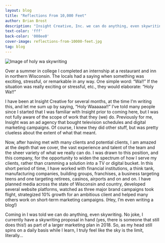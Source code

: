 ```yaml
---
layout: blog
title: "Reflections From 10,000 Feet"
author: Brian Brost
description: "Insight Creative, Inc. we can do anything, even skywriting."
text-color: 'fff'
back-color: '008ee0'
cover-image: reflections-from-10000-feet.jpg
tag: blog
---
```


<img data-aos="fade-up" src="/img/blog/reflections-from-10000-feet.jpg"
alt="Image of holy wa skywriting"
srcset="
/img/blog/reflections-from-10000-feet-2400.jpg 2400w,
/img/blog/reflections-from-10000-feet-1800.jpg 1800w,
/img/blog/reflections-from-10000-feet-1200.jpg 1200w,
/img/blog/reflections-from-10000-feet-900.jpg 900w,
/img/blog/reflections-from-10000-feet-600.jpg 600w,
/img/blog/reflections-from-10000-feet-400.jpg 400w" />

Over a summer in college I completed an internship at a restaurant and inn in northern Wisconsin. The locals had a saying when something was exciting, stressful, or remarkable in any way. One simple word: “Wa!!” If the situation was really exciting or stressful, etc., they would elaborate: “Holy Wa!!”

I have been at Insight Creative for several months, at the time I’m writing this, and let me sum up by saying, “Holy Waaaaaa!!” I’ve told many people since I started that I was familiar with Insight prior to coming here, but I was not fully aware of the scope of work that they (we) do. Previously for me, Insight was an ad agency that bought television schedules and digital marketing campaigns. Of course, I knew they did other stuff, but was pretty clueless about the extent of what that meant.

Now, after having met with many clients and potential clients, I am amazed at the depth that we cover, the vast experience and talent of the team and the sheer variety of what we really can do. I was drawn to this position, and this company, for the opportunity to widen the spectrum of how I serve my clients, rather than cramming a solution into a TV or digital bucket. In this short period of time, I have worked with financial institutions, a think tank, manufacturing companies, building groups, franchises, a business targeting teens and one targeting retirees, casinos, airports and on and on. I have planned media across the state of Wisconsin and country, developed several website platforms, watched as three major brand campaigns took flight, strategized 10% growth for an ambitious client and helped many others work on short-term marketing campaigns. (Hey, I’m even writing a blog!)

Coming in I was told we can do anything, even skywriting. No joke, I currently have a skywriting proposal in hand (yes, there is someone that still does this!) as part of a larger marketing plan in 2018. So, as my head still spins on a daily basis while I learn, I truly feel like the sky is the limit, literally…
